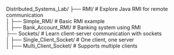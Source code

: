 Distributed_Systems_Lab/
├── RMI/                      # Explore Java RMI for remote communication  
│   ├── Simple_RMI/           # Basic RMI example  
│   ├── Bank_Account_RMI/     # Banking system using RMI  
├── Sockets/                  # Learn client-server communication with sockets  
│   ├── Single_Client_Socket/ # One client, one server  
│   ├── Multi_Client_Socket/  # Supports multiple clients  
